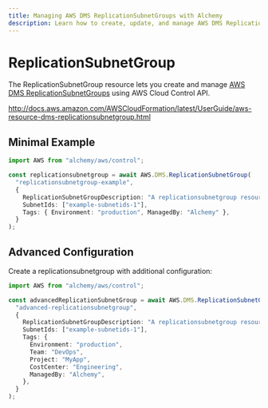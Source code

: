 ```yaml
---
title: Managing AWS DMS ReplicationSubnetGroups with Alchemy
description: Learn how to create, update, and manage AWS DMS ReplicationSubnetGroups using Alchemy Cloud Control.
---
```


# ReplicationSubnetGroup

The ReplicationSubnetGroup resource lets you create and manage [AWS DMS ReplicationSubnetGroups](https://docs.aws.amazon.com/dms/latest/userguide/) using AWS Cloud Control API.

http://docs.aws.amazon.com/AWSCloudFormation/latest/UserGuide/aws-resource-dms-replicationsubnetgroup.html

## Minimal Example

```ts
import AWS from "alchemy/aws/control";

const replicationsubnetgroup = await AWS.DMS.ReplicationSubnetGroup(
  "replicationsubnetgroup-example",
  {
    ReplicationSubnetGroupDescription: "A replicationsubnetgroup resource managed by Alchemy",
    SubnetIds: ["example-subnetids-1"],
    Tags: { Environment: "production", ManagedBy: "Alchemy" },
  }
);
```

## Advanced Configuration

Create a replicationsubnetgroup with additional configuration:

```ts
import AWS from "alchemy/aws/control";

const advancedReplicationSubnetGroup = await AWS.DMS.ReplicationSubnetGroup(
  "advanced-replicationsubnetgroup",
  {
    ReplicationSubnetGroupDescription: "A replicationsubnetgroup resource managed by Alchemy",
    SubnetIds: ["example-subnetids-1"],
    Tags: {
      Environment: "production",
      Team: "DevOps",
      Project: "MyApp",
      CostCenter: "Engineering",
      ManagedBy: "Alchemy",
    },
  }
);
```


